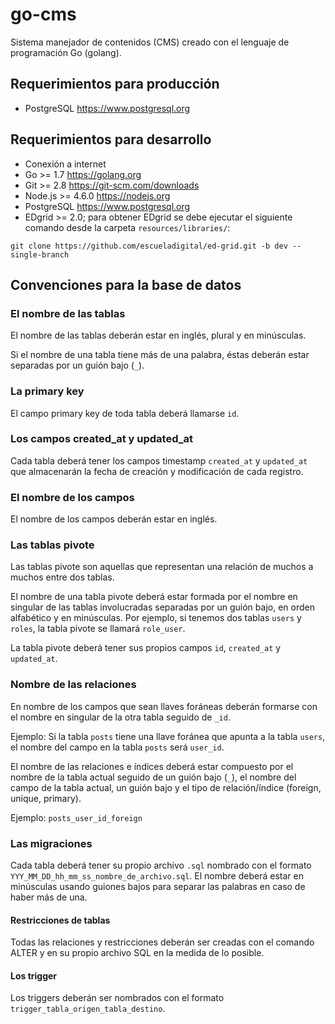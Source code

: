 # go-cms
Sistema manejador de contenidos (CMS) creado con el lenguaje de programación Go (golang).

## Requerimientos para producción
- PostgreSQL https://www.postgresql.org

## Requerimientos para desarrollo
- Conexión a internet
- Go >= 1.7 https://golang.org
- Git >= 2.8 https://git-scm.com/downloads
- Node.js >= 4.6.0 https://nodejs.org
- PostgreSQL https://www.postgresql.org
- EDgrid >= 2.0; para obtener EDgrid se debe ejecutar el siguiente comando desde la carpeta `resources/libraries/`:
```
git clone https://github.com/escueladigital/ed-grid.git -b dev --single-branch
```

## Convenciones para la base de datos

### El nombre de las tablas
El nombre de las tablas deberán estar en inglés, plural y en minúsculas.

Si el nombre de una tabla tiene más de una palabra, éstas deberán estar separadas por un guión bajo (`_`).

### La primary key
El campo primary key de toda tabla deberá llamarse `id`.

### Los campos created_at y updated_at
Cada tabla deberá tener los campos timestamp `created_at` y `updated_at` que almacenarán la fecha de creación y modificación de cada registro.

### El nombre de los campos
El nombre de los campos deberán estar en inglés.

### Las tablas pivote
Las tablas pivote son aquellas que representan una relación de muchos a muchos entre dos tablas.

El nombre de una tabla pivote deberá estar formada por el nombre en singular de las tablas involucradas separadas por un guión bajo, en orden alfabético y en minúsculas. Por ejemplo, si tenemos dos tablas `users` y `roles`, la tabla pivote se llamará `role_user`.

La tabla pivote deberá tener sus propios campos `id`, `created_at` y `updated_at`.

### Nombre de las relaciones
En nombre de los campos que sean llaves foráneas deberán formarse con el nombre en singular de la otra tabla seguido de `_id`.

Ejemplo: Si la tabla `posts` tiene una llave foránea que apunta a la tabla `users`, el nombre del campo en la tabla `posts` será `user_id`.

El nombre de las relaciones e índices deberá estar compuesto por el nombre de la tabla actual seguido de un guión bajo (`_`), el nombre del campo de la tabla actual, un guión bajo y el tipo de relación/índice (foreign, unique, primary).

Ejemplo: `posts_user_id_foreign`

### Las migraciones
Cada tabla deberá tener su propio archivo `.sql` nombrado con el formato `YYY_MM_DD_hh_mm_ss_nombre_de_archivo.sql`. El nombre deberá estar en minúsculas usando guiones bajos para separar las palabras en caso de haber más de una.

#### Restricciones de tablas
Todas las relaciones y restricciones deberán ser creadas con el comando ALTER y en su propio archivo SQL en la medida de lo posible.

#### Los trigger
Los triggers deberán ser nombrados con el formato `trigger_tabla_origen_tabla_destino`.
